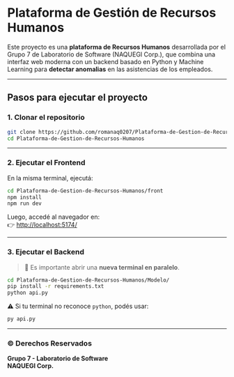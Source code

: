 # Plataforma de Gestión de Recursos Humanos

Este proyecto es una **plataforma de Recursos Humanos** desarrollada por el Grupo 7 de Laboratorio de Software (NAQUEGI Corp.), que combina una interfaz web moderna con un backend basado en Python y Machine Learning para **detectar anomalias** en las asistencias de los empleados.

---

##  Pasos para ejecutar el proyecto

### 1. Clonar el repositorio

```bash
git clone https://github.com/romanaq0207/Plataforma-de-Gestion-de-Recursos-Humanos.git
cd Plataforma-de-Gestion-de-Recursos-Humanos
```

---

### 2. Ejecutar el Frontend

En la misma terminal, ejecutá:

```bash
cd Plataforma-de-Gestion-de-Recursos-Humanos/front
npm install
npm run dev
```

Luego, accedé al navegador en:  
👉 [http://localhost:5174/](http://localhost:5174/)

---

### 3. Ejecutar el Backend

> 📌 Es importante abrir una **nueva terminal en paralelo**.

```bash
cd Plataforma-de-Gestion-de-Recursos-Humanos/Modelo/
pip install -r requirements.txt
python api.py
```

⚠️ Si tu terminal no reconoce `python`, podés usar:

```bash
py api.py
```

---

### © Derechos Reservados

**Grupo 7 - Laboratorio de Software**  
**NAQUEGI Corp.**
